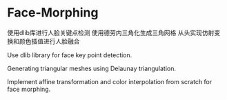 # Face-Morphing

使用dlib库进行人脸关键点检测
使用德劳内三角化生成三角网格
从头实现仿射变换和颜色插值进行人脸融合

Use dlib library for face key point detection.

Generating triangular meshes using Delaunay triangulation.

Implement affine transformation and color interpolation from scratch for face morphing.
